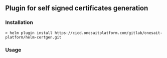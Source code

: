 ## Plugin for self signed certificates generation

### Installation

```
> helm plugin install https://cicd.onesaitplatform.com/gitlab/onesait-platform/helm-certgen.git
```

### Usage

